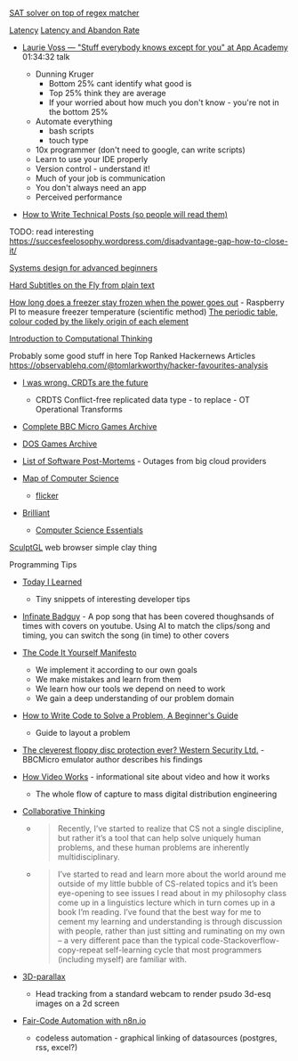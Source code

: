 

[SAT solver on top of regex matcher](https://yurichev.com/news/20200621_regex_SAT/)


[Latency](https://yenkel.dev/posts/a-tale-of-latency-and-broken-windows)
[Latency and Abandon Rate](http://blog.tacertain.com/p-four-nines/)

* [Laurie Voss — "Stuff everybody knows except for you" at App Academy](https://www.youtube.com/watch?v=E6k_lfg7aUE) 01:34:32 talk
    * Dunning Kruger
        * Bottom 25% cant identify what good is
        * Top 25% think they are average
        * If your worried about how much you don't know - you're not in the bottom 25%
    * Automate everything
        * bash scripts
        * touch type
    * 10x programmer (don't need to google, can write scripts)
    * Learn to use your IDE properly
    * Version control - understand it!
    * Much of your job is communication
    * You don't always need an app
    * Perceived performance


* [How to Write Technical Posts (so people will read them)](https://reasonablypolymorphic.com/blog/writing-technical-posts/)

TODO: read interesting
https://succesfeelosophy.wordpress.com/disadvantage-gap-how-to-close-it/

[Systems design for advanced beginners](https://robertheaton.com/2020/04/06/systems-design-for-advanced-beginners/)

[Hard Subtitles on the Fly from plain text](https://011.video/2020/08/03/burn-video-subtitles-on-the-fly-from-a-plain-text-file/)


[How long does a freezer stay frozen when the power goes out](https://woodgears.ca/heating/freezer.html) - Raspberry PI to measure freezer temperature (scientific method)
[The periodic table, colour coded by the likely origin of each element](https://twitter.com/olivertlord/status/1292562140776271872)


[Introduction to Computational Thinking](https://mitmath.github.io/18S191/Fall20/)


Probably some good stuff in here
Top Ranked Hackernews Articles
https://observablehq.com/@tomlarkworthy/hacker-favourites-analysis



* [I was wrong. CRDTs are the future](https://josephg.com/blog/crdts-are-the-future/) 
    * CRDTS Conflict-free replicated data type - to replace - OT Operational Transforms


* [Complete BBC Micro Games Archive](http://bbcmicro.co.uk//about.php)
* [DOS Games Archive](https://www.dosgamesarchive.com/)


* [List of Software Post-Mortems](https://github.com/danluu/post-mortems) - Outages from big cloud providers


* [Map of Computer Science](https://www.youtube.com/watch?v=SzJ46YA_RaA)
    * [flicker](https://www.flickr.com/photos/95869671@N08/36231833334/)

* [Brilliant](https://brilliant.org/)
    * [Computer Science Essentials](https://brilliant.org/courses/computer-science-essentials/)




[SculptGL](https://stephaneginier.com/sculptgl/) web browser simple clay thing



Programming Tips
* [Today I Learned](https://til.hashrocket.com/)
    * Tiny snippets of interesting developer tips



* [Infinate Badguy](https://billie.withyoutube.com/) - A pop song that has been covered thoughsands of times with covers on youtube. Using AI to match the clips/song and timing, you can switch the song (in time) to other covers

* [The Code It Yourself Manifesto](https://pestilenz.org/~ckeen/blog/posts/ciy-manifesto.html)
    * We implement it according to our own goals
    * We make mistakes and learn from them
    * We learn how our tools we depend on need to work
    * We gain a deep understanding of our problem domain


* [How to Write Code to Solve a Problem, A Beginner's Guide](https://www.codeproject.com/Articles/5282084/How-to-Write-Code-to-Solve-a-Problem-A-Beginners-G)
    * Guide to layout a problem

* [The cleverest floppy disc protection ever? Western Security Ltd.](https://scarybeastsecurity.blogspot.com/2020/12/the-cleverest-floppy-disc-protection.html) - BBCMicro emulator author describes his findings

* [How Video Works](https://howvideo.works/) - informational site about video and how it works
    * The whole flow of capture to mass digital distribution engineering


* [Collaborative Thinking](https://blog.jzhao.xyz/posts/collaborative-thinking/)
    * > Recently, I’ve started to realize that CS not a single discipline, but rather it’s a tool that can help solve uniquely human problems, and these human problems are inherently multidisciplinary.
    * > I’ve started to read and learn more about the world around me outside of my little bubble of CS-related topics and it’s been eye-opening to see issues I read about in my philosophy class come up in a linguistics lecture which in turn comes up in a book I’m reading. I’ve found that the best way for me to cement my learning and understanding is through discussion with people, rather than just sitting and ruminating on my own – a very different pace than the typical code-Stackoverflow-copy-repeat self-learning cycle that most programmers (including myself) are familiar with.


* [3D-parallax](https://github.com/VincentLefevre/3D-parallax)
    * Head tracking from a standard webcam to render psudo 3d-esq images on a 2d screen

* [Fair-Code Automation with n8n.io](https://tech.davidfield.co.uk/opensourced-ifttt-with-n8n-io/)
    * codeless automation - graphical linking of datasources (postgres, rss, excel?)
